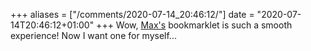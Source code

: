+++
aliases = ["/comments/2020-07-14_20:46:12/"]
date = "2020-07-14T20:46:12+01:00"
+++
Wow, [Max's](https://mxb.dev/blog/indieweb-link-sharing/) bookmarklet is such a smooth experience! Now I want one for myself...
